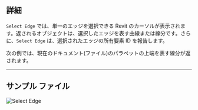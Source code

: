 ## 詳細

`Select Edge` では、単一のエッジを選択できる Revit のカーソルが表示されます。返されるオブジェクトは、選択したエッジを表す曲線または線分です。さらに、`Select Edge` は、選択されたエッジの所有要素 ID を報告します。

次の例では、現在のドキュメント(ファイル)のパラペットの上端を表す線分が返されます。

___
## サンプル ファイル

![Select Edge](./Dynamo.Nodes.DSEdgeSelection_img.jpg)
